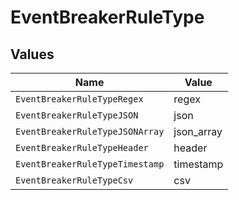 # EventBreakerRuleType


## Values

| Name                            | Value                           |
| ------------------------------- | ------------------------------- |
| `EventBreakerRuleTypeRegex`     | regex                           |
| `EventBreakerRuleTypeJSON`      | json                            |
| `EventBreakerRuleTypeJSONArray` | json_array                      |
| `EventBreakerRuleTypeHeader`    | header                          |
| `EventBreakerRuleTypeTimestamp` | timestamp                       |
| `EventBreakerRuleTypeCsv`       | csv                             |